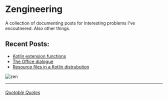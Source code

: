 # Zengineering

A collection of documenting posts for interesting problems I've encoutnered.
Also other things.

## Recent Posts:
- [Kotlin extension functions](_posts/2018-06-05-kotlin-extension-functions.md)
- [The Office dialogue](_posts/2018-06-04-the-office.md)
- [Resource files in a Kotlin distrubution](_posts/2018-05-01-resource-files-in-kotlin-distribution.md)

![zen](https://images.pexels.com/photos/301614/pexels-photo-301614.jpeg?auto=compress&cs=tinysrgb&dpr=2&h=750&w=1260)
___

###### [Quotable Quotes](quotes.md)
